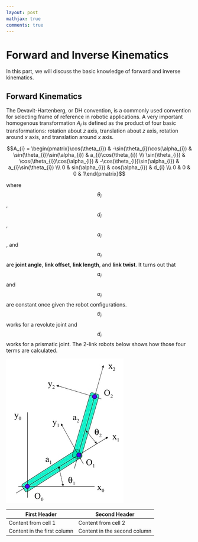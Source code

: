 ```yaml
---
layout: post
mathjax: true
comments: true
---
```

# Forward and Inverse Kinematics

In this part, we will discuss the basic knowledge of forward and inverse kinematics.

## Forward Kinematics

The Devavit-Hartenberg, or DH convention, is a commonly used convention for selecting frame of reference in robotic applications. A very important homogenous transformation $A_{i}$ is defined as the product of four basic transformations: rotation about $z$ axis, translation about $z$ axis, rotation around $x$ axis, and translation around $x$ axis.

$$A_{i} = \begin{pmatrix}\cos(\theta_{i}) & -\sin(\theta_{i})\cos(\alpha_{i}) & \sin(\theta_{i})\sin(\alpha_{i}) & a_{i}\cos(\theta_{i}) \\\ 
\sin(\theta_{i}) & \cos(\theta_{i})\cos(\alpha_{i}) & -\cos(\theta_{i})\sin(\alpha_{i}) & a_{i}\sin(\theta_{i}) \\\ 
0 & sin(\alpha_{i}) & cos(\alpha_{i}) & d_{i} \\\ 
0 & 0 & 0 & 1\end{pmatrix}$$

where $$\theta_{i}$$, $$d_{i}$$, $$a_{i}$$, and $$\alpha_{i}$$ are **joint angle**, **link offset**, **link length**, and **link twist**. It turns out that $$a_{i}$$ and $$\alpha_{i}$$ are constant once given the robot configurations. $$\theta_{i}$$ works for a revolute joint and $$d_{i}$$ works for a prismatic joint. The 2-link robots below shows how those four terms are calculated.

![alt tag](https://github.com/colin-zgf/Robotics-Modeling-and-Control/blob/master/image/2-link-robots.png '2 link')

First Header | Second Header
-------- | -------------
Content from cell 1 | Content from cell 2
Content in the first column | Content in the second column


